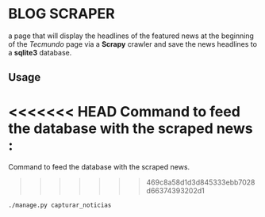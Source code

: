 # BLOG SCRAPER
a page that will display the headlines of the featured news at the beginning of the *Tecmundo* page via a __Scrapy__ crawler and save the news headlines to a __sqlite3__ database.

## Usage
<<<<<<< HEAD
Command to feed the database with the scraped news :
=======
Command to feed the database with the scraped news.
>>>>>>> 469c8a58d1d3d845333ebb7028d66374393202d1
```bash
./manage.py capturar_noticias
```
